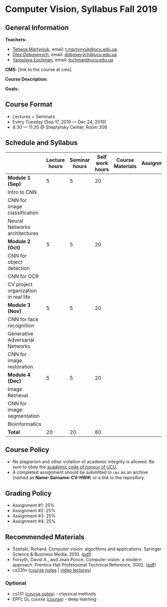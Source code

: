 # Computer Vision, Syllabus Fall 2019

## General Information
**Teachers:**

* [Tetiana Martyniuk](https://www.linkedin.com/in/t-martyniuk/), email: t.martynyuk@ucu.edu.ua
* [Oles Dobosevych](https://apps.ucu.edu.ua/en/personal/oles-dobosevych/), email: dobosevych@ucu.edu.ua
* [Yaroslava Lochman](https://apps.ucu.edu.ua/en/personal/yaroslava-lochman/), email: lochman@ucu.edu.ua


**CMS:** [link to the course at cms]


**Course Description:**


**Goals:**


## Course Format

* Lectures + Seminars
* Every Tuesday (Sep 17, 2019 –– Dec 24, 2019)
* 8:30 — 11:30 @ Sheptytsky Center, Room 308

## Schedule and Syllabus

|   	                           	      |Lecture hours  |Seminar hours  |Self work hours    |Course Materials   |Assignments   |
|---	                                  |---	          |---	          |---	              |---	              |---	         |
|**Module 1 (Sep)**                     |5              |5              |20                 |                   |              |
|Intro to CNN    	                      |   	          |   	          |   	              |   	              |              |
|CNN for image classification           |   	          |   	          |   	              |   	              |              |
|Neural Networks architectures    	    |   	          |   	          |   	              |   	              |              |
|**Module 2 (Oct)**                     |5              |5              |20                 |                   |              |
|CNN for object detection         	    |   	          |   	          |   	              |   	              |              |
|CNN for OCR    	                      |   	          |   	          |   	              |   	              |              |
|CV project organization in real life   |   	          |   	          |   	              |   	              |              |
|**Module 3 (Nov)**                     |5              |5              |20                 |                   |              |
|CNN for face recognition     	        |   	          |   	          |   	              |   	              |              |
|Generative Adversarial Networks        |   	          |   	          |   	              |   	              |              |
|CNN for image restoration              |   	          |   	          |   	              |   	              |              |
|**Module 4 (Dec)**                     |5              |5              |20                 |                   |              |
|Image Retrieval     	                  |   	          |   	          |   	              |   	              |              |
|CNN for image segmentation     	      |   	          |   	          |   	              |   	              |              |
|Bioinformatics     	                  |   	          |   	          |   	              |   	              |              |
|**Total**                              |20             |20             |80                 |                   |              |


## Course Policy

* No plagiarism and other violation of academic integrity is allowed. Be sure to obey the [academic code of honour of UCU](https://s3-eu-central-1.amazonaws.com/ucu.edu.ua/wp-content/uploads/2017/04/Polozhennya_pro_plagiat.pdf).
* A completed assignment should be submitted to `cms` as an archive (named as **Name-Surname-CV-HW#**) or a link to the repository.

<!-- Жодні форми порушення академічної доброчесності не толеруються. У випадку таких подій реагування відповідно до [Положення]. -->

## Grading Policy
* Assignment #1: 25%
* Assignment #2: 25%
* Assignment #3: 25%
* Assignment #4: 25%

## Recommended Materials

* Szeliski, Richard. Computer vision: algorithms and applications. Springer Science & Business Media, 2010. ([pdf](http://szeliski.org/Book/drafts/SzeliskiBook_20100903_draft.pdf))
* Forsyth, David A., and Jean Ponce. Computer vision: a modern approach. Prentice Hall Professional Technical Reference, 2002. ([pdf](http://cmuems.com/excap/readings/forsyth-ponce-computer-vision-a-modern-approach.pdf))
* cs231n ([course notes](http://cs231n.github.io) | [video lectures](https://www.youtube.com/playlist?list=PL3FW7Lu3i5JvHM8ljYj-zLfQRF3EO8sYv))

### Optional
* cs131 ([course notes](https://github.com/StanfordVL/CS131_notes)) - classical methods
* EPFL DL course ([course](https://fleuret.org/ee559/)) - deep learning
